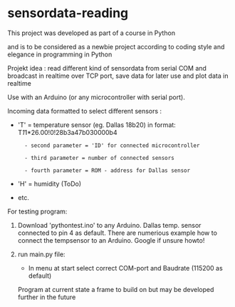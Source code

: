 # sensordata-reading

This project was developed as part of a course in Python

and is to be considered as a newbie project according to coding style and elegance in programming in Python


Projekt idea : read different kind of sensordata from serial COM and broadcast in realtime over TCP port, save data for later use and plot data in realtime

Use with an Arduino (or any microcontroller with serial port).

Incoming data formatted to select different sensors :

- 'T' = temperature sensor (eg. Dallas 18b20) in format: T*1*1*26.00!0!28b3a47b030000b4

        - second parameter = 'ID' for connected microcontroller
        
        - third parameter = number of connected sensors
        
        - fourth parameter = ROM - address for Dallas sensor
        
        
- 'H' = humidity (ToDo)
- etc.

For testing program:

1) Download 'pythontest.ino' to any Arduino. Dallas temp. sensor connected to pin 4 as default.
    There are numerious example how to connect the tempsensor to an Arduino. Google if unsure howto!

2) run main.py file:

    - In menu at start select correct COM-port and Baudrate (115200 as default)

   Program at current state a frame to build on but may be developed further in the future




